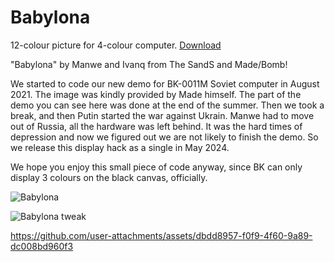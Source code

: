 # Babylona
12-colour picture for 4-colour computer. [Download](https://github.com/Manwe-SandS/Babylona/releases/tag/BK-0011M)

"Babylona" by Manwe and Ivanq from The SandS and Made/Bomb!

We started to code our new demo for BK-0011M Soviet computer
in August 2021. The image was kindly provided by Made himself.
The part of the demo you can see here was done at the end of
the summer. Then we took a break, and then Putin started the
war against Ukrain. Manwe had to move out of Russia, all the
hardware was left behind. It was the hard times of depression
and now we figured out we are not likely to finish the demo.
So we release this display hack as a single in May 2024.

We hope you enjoy this small piece of code anyway, since BK
can only display 3 colours on the black canvas, officially.

![Babylona](https://github.com/user-attachments/assets/0b1b19af-61bc-4f91-843b-136602eb0aba)

![Babylona tweak](https://github.com/user-attachments/assets/f20cc735-86c0-4bb1-b22f-25734dd1bccf)

https://github.com/user-attachments/assets/dbdd8957-f0f9-4f60-9a89-dc008bd960f3
